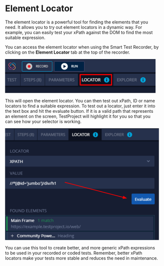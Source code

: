 # Element Locator

The element locator is a powerful tool for finding the elements that you need. It allows you to try out element locators in a dynamic way. For example, you can easily test your xPath against the DOM to find the most suitable expression.

You can access the element locator when using the Smart Test Recorder, by clicking on the **Element Locator** tab at the top of the recorder.

![Element Locator](../../.gitbook/assets/image%20%28158%29.png)

This will open the element locator.  You can then test out xPath, ID or name locators to find a suitable expression. To test out a locator, just enter it into the text box and hit the evaluate button. If it is a valid path that represents an element on the screen, TestProject will highlight it for you so that you can see how your selector is working.

![Use the Element Locator to find Elements](../../.gitbook/assets/image%20%28199%29.png)

You can use this tool to create better, and more generic xPath expressions to be used in your recorded or coded tests. Remember, better xPath locators make your tests more stable and reduces the need in maintenance.

